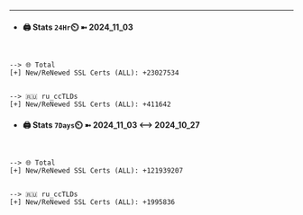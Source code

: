 

---
- #### 🖨️ **Stats** `24Hr`⏲️ ➼ 2024_11_03
```console


--> 🌐 Total
[+] New/ReNewed SSL Certs (ALL): +23027534


--> 🇷🇺 ru_ccTLDs
[+] New/ReNewed SSL Certs (ALL): +411642

```

- #### 🖨️ **Stats** `7Days`⏲️ ➼ 2024_11_03 <--> 2024_10_27
```console


--> 🌐 Total
[+] New/ReNewed SSL Certs (ALL): +121939207


--> 🇷🇺 ru_ccTLDs
[+] New/ReNewed SSL Certs (ALL): +1995836

```

